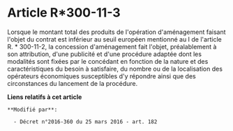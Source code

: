 # Article R*300-11-3

Lorsque le montant total des produits de l'opération d'aménagement faisant l'objet du contrat est inférieur au seuil européen
mentionné au I de l'article R. * 300-11-2, la concession d'aménagement fait l'objet, préalablement à son attribution, d'une
publicité et d'une procédure adaptée dont les modalités sont fixées par le concédant en fonction de la nature et des
caractéristiques du besoin à satisfaire, du nombre ou de la localisation des opérateurs économiques susceptibles d'y répondre
ainsi que des circonstances du lancement de la procédure.

**Liens relatifs à cet article**

	**Modifié par**:

	  - Décret n°2016-360 du 25 mars 2016 - art. 182
